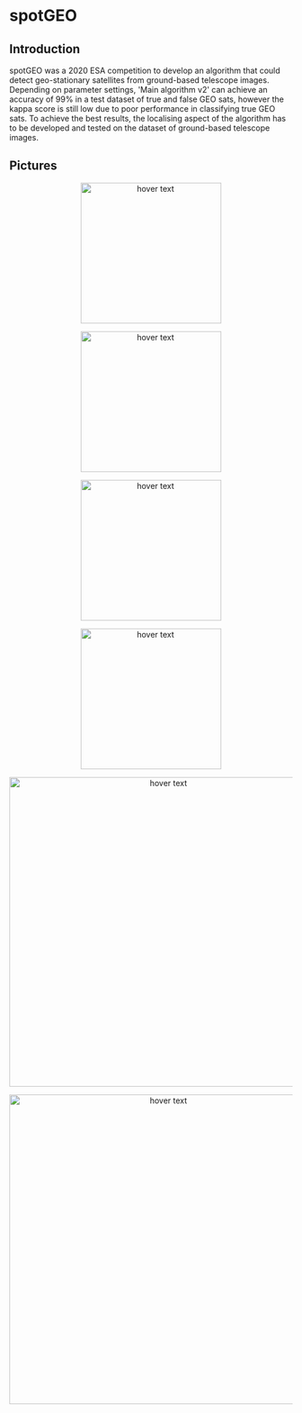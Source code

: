 # spotGEO

## Introduction
spotGEO was a 2020 ESA competition to develop an algorithm that could detect geo-stationary satellites from ground-based telescope images. Depending on parameter settings, 'Main algorithm v2' can achieve an accuracy of 99% in a test dataset of true and false GEO sats, however the kappa score is still low due to poor performance in classifying true GEO sats. To achieve the best results, the localising aspect of the algorithm has to be developed and tested on the dataset of ground-based telescope images.

## Pictures

<p align="center">
  <img src="https://github.com/P9981/spotGEO/blob/main/images/True_sat.png" width="250" title="hover text">
</p>

<p align="center">
  <img src="https://github.com/P9981/spotGEO/blob/main/images/False_sat.png" width="250" title="hover text">
</p>

<p align="center">
  <img src="https://github.com/P9981/spotGEO/blob/main/images/Area1_Area2.png" width="250" title="hover text">
</p>

<p align="center">
  <img src="https://github.com/P9981/spotGEO/blob/main/images/spotGEO_main_algorithm_v2.png" width="250" title="hover text">
</p>

<p align="center">
  <img src="https://github.com/P9981/spotGEO/blob/main/images/threshold.png" width="550" title="hover text">
</p>

<p align="center">
  <img src="https://github.com/P9981/spotGEO/blob/main/images/threshold_performance3.png" width="550" title="hover text">
</p>

